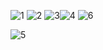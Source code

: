 ![1](https://github.com/robua221/finalq1/assets/64413860/ad73f011-bace-4266-8ec3-91e41124cf28)
![2](https://github.com/robua221/finalq1/assets/64413860/793c61cd-33bc-4a3f-b3ed-4d1c384caa88)
![3](https://github.com/robua221/finalq1/assets/64413860/5ca4c766-3877-4401-95e2-6e417709bacd)![4](https://github.com/robua221/finalq1/assets/64413860/321654e0-39f2-494d-9452-aad8d8a7521e)
![6](https://github.com/robua221/finalq1/assets/64413860/f1c7c256-9664-40b5-8603-fb89ad6b5b20)

![5](https://github.com/robua221/finalq1/assets/64413860/fb65d9ab-43ee-4b0d-8f97-593beed7a337)
